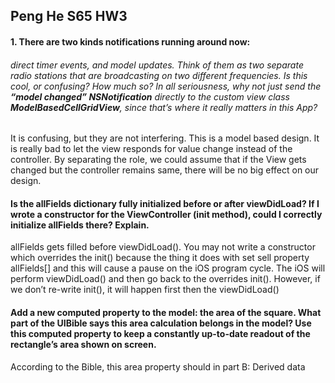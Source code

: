 ## Peng He S65 HW3

#### 1. There are two kinds notifications running around now: 
###### direct timer events, and model updates. Think of them as two separate radio stations that are broadcasting on two different frequencies. Is this cool, or confusing? How much so? In all seriousness, why not just send the **“model changed” NSNotification** directly to the custom view class **ModelBasedCellGridView**, since that’s where it really matters in this App?

It is confusing, but they are not interfering. This is a model based design. It is really bad to let the view responds for value change instead of the controller. By separating the role, we could assume that if the View gets changed but the controller remains same, there will be no big effect on our design. 

#### Is the allFields dictionary fully initialized before or after viewDidLoad? If I wrote a constructor for the ViewController (init method), could I correctly initialize allFields there? Explain.

allFields gets filled before viewDidLoad(). 
You may not write a constructor which overrides the init() because the thing it does with set sell property allFields[] and this will cause a pause on the iOS program cycle. The iOS will perform viewDidLoad() and then go back to the overrides init(). However, if we don’t re-write init(), it will happen first then the viewDidLoad()

#### Add a new computed property to the model: the area of the square. What part of the UIBible says this area calculation belongs in the model? Use this computed property to keep a constantly up-to-date readout of the rectangle’s area shown on screen.

According to the Bible, this area property should in part B: Derived data
